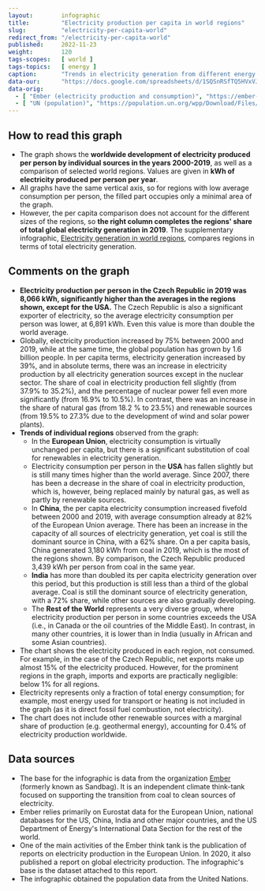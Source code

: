 ```yaml
---
layout:        infographic
title:         "Electricity production per capita in world regions"
slug:          "electricity-per-capita-world"
redirect_from: "/electricity-per-capita-world"
published:     2022-11-23
weight:        120
tags-scopes:   [ world ]
tags-topics:   [ energy ]
caption:       "Trends in electricity generation from different energy sources globally and in major world regions between 2000 and 2019. The amount of electricity produced is expressed in kWh per capita per year."
data-our:      "https://docs.google.com/spreadsheets/d/1SQSnRSfTQ5HVxVJvwj4igfl22hyblYVjDo_INceKy4I"
data-orig:
  - [ "Ember (electricity production and consumption)", "https://ember-climate.org/project/data-global-electricity-review/" ]
  - [ "UN (population)", "https://population.un.org/wpp/Download/Files/1_Indicators%20(Standard)/EXCEL_FILES/1_Population/WPP2019_POP_F01_1_TOTAL_POPULATION_BOTH_SEXES.xlsx" ]
---
```


## How to read this graph

* The graph shows the **worldwide development of electricity produced per person by individual sources in the years 2000-2019**, as well as a comparison of selected world regions. Values are given in **<glossary id="w">kWh</glossary> of electricity produced per person per year**.
* All graphs have the same vertical axis, so for regions with low average consumption per person, the filled part occupies only a minimal area of the graph.
* However, the per capita comparison does not account for the different sizes of the regions, so **the right column completes the regions' share of total global electricity generation in 2019**. The supplementary infographic, [Electricity generation in world regions](/infographics/electricity-per-capita-world), compares regions in terms of total electricity generation.

## Comments on the graph

* **Electricity production per person in the Czech Republic in 2019 was 8,066 kWh, significantly higher than the averages in the regions shown, except for the USA.** The Czech Republic is also a significant exporter of electricity, so the average electricity consumption per person was lower, at 6,891 kWh. Even this value is more than double the world average.
* Globally, electricity production increased by 75% between 2000 and 2019, while at the same time, the global population has grown by 1.6 billion people. In per capita terms, electricity generation increased by 39%, and in absolute terms, there was an increase in electricity production by all electricity generation sources except in the nuclear sector. The share of coal in electricity production fell slightly (from 37.9% to 35.2%), and the percentage of nuclear power fell even more significantly (from 16.9% to 10.5%). In contrast, there was an increase in the share of natural gas (from 18.2 % to 23.5%) and renewable sources (from 19.5% to 27.3% due to the development of wind and solar power plants).
* **Trends of individual regions** observed from the graph:
  * In the **European Union**, electricity consumption is virtually unchanged per capita, but there is a significant substitution of coal for renewables in electricity generation.
  * Electricity consumption per person in the **USA** has fallen slightly but is still many times higher than the world average. Since 2007, there has been a decrease in the share of coal in electricity production, which is, however, being replaced mainly by natural gas, as well as partly by renewable sources.
  * In **China**, the per capita electricity consumption increased fivefold between 2000 and 2019, with average consumption already at 82% of the European Union average. There has been an increase in the capacity of all sources of electricity generation, yet coal is still the dominant source in China, with a 62% share. On a per capita basis, China generated 3,180 kWh from coal in 2019, which is the most of the regions shown. By comparison, the Czech Republic produced 3,439 kWh per person from coal in the same year.
  * **India** has more than doubled its per capita electricity generation over this period, but this production is still less than a third of the global average. Coal is still the dominant source of electricity generation, with a 72% share, while other sources are also gradually developing.
  * The **Rest of the World** represents a very diverse group, where electricity production per person in some countries exceeds the USA (i.e., in Canada or the oil countries of the Middle East). In contrast, in many other countries, it is lower than in India (usually in African and some Asian countries).
* The chart shows the electricity produced in each region, not consumed. For example, in the case of the Czech Republic, net exports make up almost 15% of the electricity produced. However, for the prominent regions in the graph, imports and exports are practically negligible: below 1% for all regions.
* Electricity represents only a fraction of total energy consumption; for example, most energy used for transport or heating is not included in the graph (as it is direct fossil fuel combustion, not electricity).
* The chart does not include other renewable sources with a marginal share of production (e.g. geothermal energy), accounting for 0.4% of electricity production worldwide.

## Data sources

* The base for the infographic is data from the organization [Ember](https://ember-climate.org/) (formerly known as Sandbag). It is an independent climate think-tank focused on supporting the transition from coal to clean sources of electricity.
* Ember relies primarily on Eurostat data for the European Union, national databases for the US, China, India and other major countries, and the US Department of Energy's International Data Section for the rest of the world.
* One of the main activities of the Ember think tank is the publication of reports on electricity production in the European Union. In 2020, it also published a report on global electricity production<!--, a summary of which can be found [in studies](/studie/2020-globalni-zprava-o-elektrine)-->. The infographic's base is the dataset attached to this report.
* The infographic obtained the population data from the United Nations.
